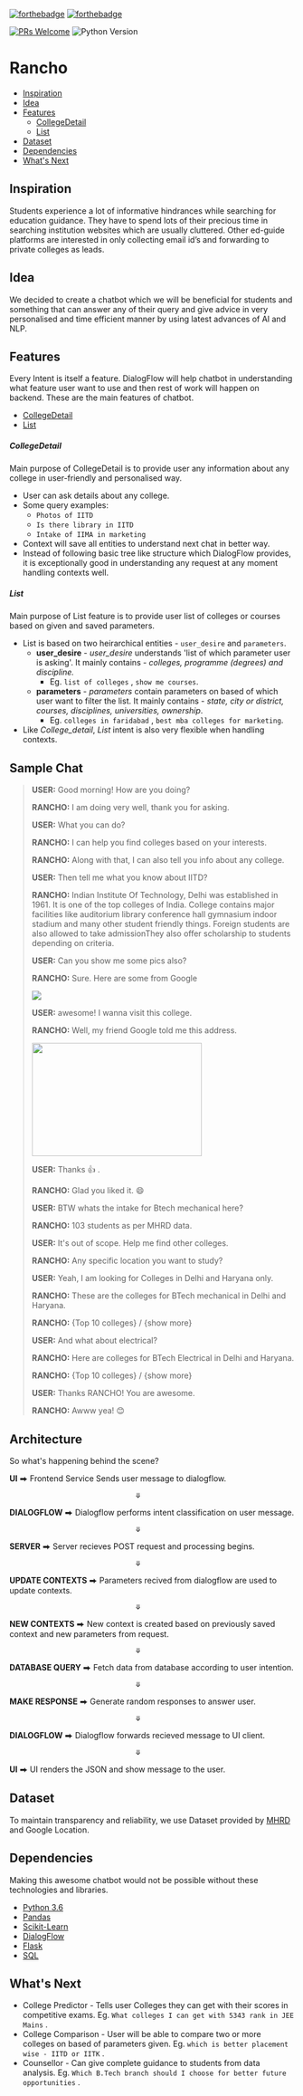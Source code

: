 <!-- <p align="center"> -->
<!-- <img src="https://scontent.fdel13-1.fna.fbcdn.net/v/t1.0-9/17098151_1566835299996458_6420650479652519534_n.png?_nc_cat=0&oh=27ae9f019abaaaddb93e9173f2267a93&oe=5C2E20AE" width = 300 height = 300/> -->
<!-- </p> -->

[![forthebadge](https://forthebadge.com/images/badges/built-with-love.svg)](https://forthebadge.com)
[![forthebadge](https://forthebadge.com/images/badges/made-with-python.svg)](https://forthebadge.com)

[![PRs Welcome](https://img.shields.io/badge/PRs-welcome-brightgreen.svg?style=shields)](http://makeapullrequest.com)
![Python Version](https://img.shields.io/badge/pypi-python3.6-blue.svg)

# Rancho
- [Inspiration](#inspiration)
- [Idea](#idea)
- [Features](#features)
    + [CollegeDetail](#collegedetail)
    + [List](#list)
- [Dataset](#dataset)
- [Dependencies](#dependencies)
- [What's Next](#what-s-next)

## Inspiration
Students experience a lot of informative hindrances while searching for education guidance. They have to spend lots of their precious time in searching institution websites which are usually cluttered. Other ed-guide platforms are interested in only collecting email id’s and forwarding to private colleges as leads.

## Idea
We decided to create a chatbot which we will be beneficial for students and something that can answer any of their query and give advice in very personalised and time efficient manner by using latest advances of AI and NLP.

## Features
Every Intent is itself a feature. DialogFlow will help chatbot in understanding what feature user want to use and then rest of work will happen on backend. These are the main features of chatbot.
* [CollegeDetail](#collegedetail)
* [List](#list)
##### CollegeDetail 
Main purpose of CollegeDetail is to provide user any information about any college in user-friendly and personalised way.
* User can ask details about any college.
* Some query examples:
  * `Photos of IITD`
  * `Is there library in IITD`
  * `Intake of IIMA in marketing`
* Context will save all entities to understand next chat in better way.
* Instead of following basic tree like structure which DialogFlow provides, it is exceptionally good in understanding any request at any moment handling contexts well.
##### List
Main purpose of List feature is to provide user list of colleges or courses based on given and saved parameters.
* List is based on two heirarchical entities - `user_desire` and `parameters`.
  * **user_desire** - *user_desire* understands 'list of which parameter user is asking'. It mainly contains - *colleges, programme (degrees) and discipline.*
    * Eg. `list of colleges` , `show me courses`.
  * **parameters** - *parameters* contain parameters on based of which user want to filter the list. It mainly contains - *state, city or district, courses, disciplines, universities, ownership*.
    * Eg. `colleges in faridabad` , `best mba colleges for marketing`.
* Like *College_detail*, *List* intent is also very flexible when handling contexts.
## Sample Chat

> **USER:** Good morning! How are you doing?
>
> **RANCHO:** I am doing very well, thank you for asking.
>
> **USER:** What you can do?
>
> **RANCHO:** I can help you find colleges based on your interests.
>
> **RANCHO:** Along with that, I can also tell you info about any college.
>
> **USER:** Then tell me what you know about IITD?
>
> **RANCHO:** Indian Institute Of Technology, Delhi was established in 1961. It is one of the top colleges of India. College contains major facilities like auditorium library conference hall gymnasium indoor stadium and many other student friendly things. Foreign students are also allowed to take admissionThey also offer scholarship to students depending on criteria.
> 
> **USER:** Can you show me some pics also?
> 
> **RANCHO:** Sure. Here are some from Google
> 
> ![](https://github.com/i-amgeek/MereExamsBot/blob/master/images/iitd_pics.png)
>
> **USER:** awesome! I wanna visit this college.
>
> **RANCHO:** Well, my friend Google told me this address.
>
> <p><img src="https://github.com/i-amgeek/MereExamsBot/blob/master/images/iitd_location.png" width = 300 height = 200/></p>
>
> **USER:** Thanks :+1: .
>
> **RANCHO:** Glad you liked it. :smile:
>
> **USER:** BTW whats the intake for Btech mechanical here?
>
> **RANCHO:** 103 students as per MHRD data.
>
> **USER:** It's out of scope. Help me find other colleges.
>
> **RANCHO:** Any specific location you want to study?
>
> **USER:** Yeah, I am looking for Colleges in Delhi and Haryana only.
>
> **RANCHO:** These are the colleges for BTech mechanical in Delhi and Haryana.
>
> **RANCHO:** {Top 10 colleges} / {show more}
>
> **USER:** And what about electrical?
>
> **RANCHO:** Here are colleges for BTech Electrical in Delhi and Haryana.
>
> **RANCHO:** {Top 10 colleges} / {show more}
>
> **USER:** Thanks RANCHO! You are awesome.
>
> **RANCHO:** Awww yea! :blush:

## Architecture
So what's happening behind the scene?

**UI** ⮕ Frontend Service Sends user message to dialogflow.

                                   ⤋

**DIALOGFLOW** ⮕ Dialogflow performs intent classification on user message.

                                   ⤋

**SERVER** ⮕ Server recieves POST request and processing begins.

                                   ⤋
**UPDATE CONTEXTS** ⮕ Parameters recived from dialogflow are used to update contexts. 

                                   ⤋

**NEW CONTEXTS** ⮕ New context is created based on previously saved context and new parameters from request.

                                   ⤋

**DATABASE QUERY** ⮕ Fetch data from database according to user intention.

                                   ⤋

**MAKE RESPONSE** ⮕ Generate random responses to answer user.

                                   ⤋

**DIALOGFLOW** ⮕ Dialogflow forwards recieved message to UI client.

                                   ⤋

**UI** ⮕ UI renders the JSON and show message to the user.

## Dataset
To maintain transparency and reliability, we use Dataset provided by [MHRD](http://mhrd.gov.in/) and Google Location.
## Dependencies
Making this awesome chatbot would not be possible without these technologies and libraries.
* [Python 3.6]()
* [Pandas]()
* [Scikit-Learn]()
* [DialogFlow]()
* [Flask]()
* [SQL]()

## What's Next
* College Predictor - Tells user Colleges they can get with their scores in competitive exams. Eg. `What colleges I can get with 5343 rank in JEE Mains` .
* College Comparison - User will be able to compare two or more colleges on based of parameters given. Eg. `which is better placement wise - IITD or IITK` .
* Counsellor - Can give complete guidance to students from data analysis. Eg. `Which B.Tech branch should I choose for better future opportunities` .
